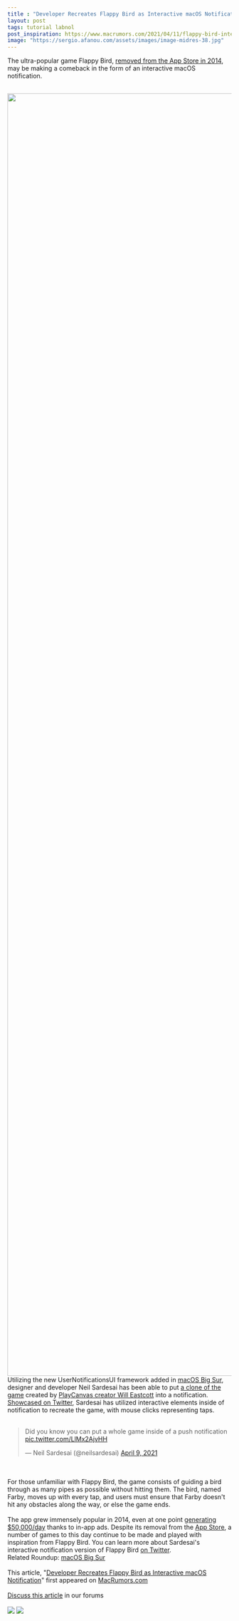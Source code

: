```yaml
---
title : "Developer Recreates Flappy Bird as Interactive macOS Notification"
layout: post
tags: tutorial labnol
post_inspiration: https://www.macrumors.com/2021/04/11/flappy-bird-interactive-macos-notification/
image: "https://sergio.afanou.com/assets/images/image-midres-38.jpg"
---
```


The ultra-popular game Flappy Bird, <a href="https://www.macrumors.com/2014/02/09/flappy-bird-removed/">removed from the App Store in 2014</a>, may be making a comeback in the form of an interactive macOS notification. 
<br/>

<br/>
<img src="https://images.macrumors.com/article-new/2021/04/macos-flappy-bird-notfication.png" alt="" width="4608" height="2880" class="aligncenter size-full wp-image-793360" />
<br/>
Utilizing the new UserNotificationsUI framework added in <a href="https://www.macrumors.com/roundup/macos-big-sur/">macOS Big Sur</a>, designer and developer Neil Sardesai has been able to put <a href="https://playcanv.as/p/2OlkUaxF/">a clone of the game</a> created by <a href="https://twitter.com/willeastcott">PlayCanvas creator Will Eastcott</a> into a notification. <a href="https://twitter.com/neilsardesai/status/1380649026186534913">Showcased on Twitter</a>, Sardesai has utilized interactive elements inside of notification to recreate the game, with mouse clicks representing taps.
<br/>

<br/>
<div class="center-wrap"><blockquote class="twitter-tweet"><p lang="en" dir="ltr">Did you know you can put a whole game inside of a push notification <a href="https://t.co/LlMx2AjvHH">pic.twitter.com/LlMx2AjvHH</a></p>&mdash; Neil Sardesai (@neilsardesai) <a href="https://twitter.com/neilsardesai/status/1380649026186534913?ref_src=twsrc%5Etfw">April 9, 2021</a></blockquote> <script async src="https://platform.twitter.com/widgets.js" charset="utf-8"></script></div>
<br/>

<br/>
For those unfamiliar with Flappy Bird, the game consists of guiding a bird through as many pipes as possible without hitting them. The bird, named Farby, moves up with every tap, and users must ensure that Farby doesn't hit any obstacles along the way, or else the game ends.
<br/>

<br/>
The app grew immensely popular in 2014, even at one point <a href="https://www.macrumors.com/2014/03/11/flappy-bird-dong-nguyen-interview/">generating &#36;50,000/day</a> thanks to in-app ads. Despite its removal from the <a href="https://www.macrumors.com/guide/app-store/">App Store</a>, a number of games to this day continue to be made and played with inspiration from Flappy Bird. You can learn more about Sardesai's interactive notification version of Flappy Bird <a href="https://twitter.com/neilsardesai/status/1380649284220112897?s=20">on Twitter</a>.<div class="linkback">Related Roundup: <a href="https://www.macrumors.com/roundup/macos-big-sur/">macOS Big Sur</a></div><br/>This article, &quot;<a href="https://www.macrumors.com/2021/04/11/flappy-bird-interactive-macos-notification/">Developer Recreates Flappy Bird as Interactive macOS Notification</a>&quot; first appeared on <a href="https://www.macrumors.com">MacRumors.com</a><br/><br/><a href="https://forums.macrumors.com/threads/developer-recreates-flappy-bird-as-interactive-macos-notification.2291333/">Discuss this article</a> in our forums<br/><br/><div class="feedflare">
<a href="http://feeds.macrumors.com/~ff/MacRumors-All?a=Bh4wQWv7XFo:ZZ7Jt5wuhPY:6W8y8wAjSf4"><img src="http://feeds.feedburner.com/~ff/MacRumors-All?d=6W8y8wAjSf4" border="0"></img></a> <a href="http://feeds.macrumors.com/~ff/MacRumors-All?a=Bh4wQWv7XFo:ZZ7Jt5wuhPY:qj6IDK7rITs"><img src="http://feeds.feedburner.com/~ff/MacRumors-All?d=qj6IDK7rITs" border="0"></img></a>
</div><img src="http://feeds.feedburner.com/~r/MacRumors-All/~4/Bh4wQWv7XFo" height="1" width="1" alt=""/>